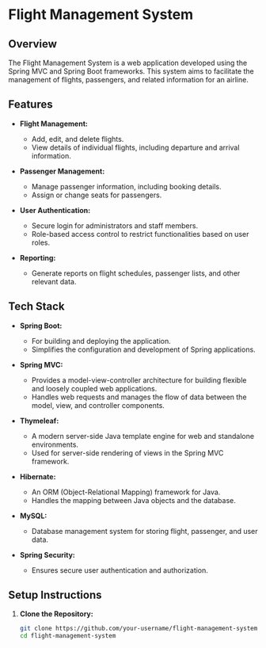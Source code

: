 # Flight Management System

## Overview

The Flight Management System is a web application developed using the Spring MVC and Spring Boot frameworks. This system aims to facilitate the management of flights, passengers, and related information for an airline.

## Features

- **Flight Management:**
  - Add, edit, and delete flights.
  - View details of individual flights, including departure and arrival information.
  
- **Passenger Management:**
  - Manage passenger information, including booking details.
  - Assign or change seats for passengers.

- **User Authentication:**
  - Secure login for administrators and staff members.
  - Role-based access control to restrict functionalities based on user roles.

- **Reporting:**
  - Generate reports on flight schedules, passenger lists, and other relevant data.

## Tech Stack

- **Spring Boot:**
  - For building and deploying the application.
  - Simplifies the configuration and development of Spring applications.

- **Spring MVC:**
  - Provides a model-view-controller architecture for building flexible and loosely coupled web applications.
  - Handles web requests and manages the flow of data between the model, view, and controller components.

- **Thymeleaf:**
  - A modern server-side Java template engine for web and standalone environments.
  - Used for server-side rendering of views in the Spring MVC framework.

- **Hibernate:**
  - An ORM (Object-Relational Mapping) framework for Java.
  - Handles the mapping between Java objects and the database.

- **MySQL:**
  - Database management system for storing flight, passenger, and user data.

- **Spring Security:**
  - Ensures secure user authentication and authorization.

## Setup Instructions

1. **Clone the Repository:**
   ```bash
   git clone https://github.com/your-username/flight-management-system.git
   cd flight-management-system
